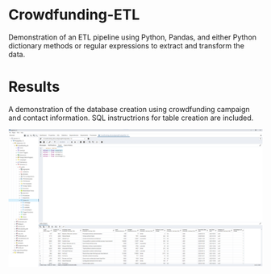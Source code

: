# Crowdfunding-ETL
Demonstration of an ETL pipeline using Python, Pandas, and either Python dictionary methods or regular expressions to extract and transform the data.



# Results

A demonstration of the database creation using crowdfunding campaign and contact information. SQL instructrions for table creation are included.

![Database](https://github.com/ShoaibFarooqui/Crowdfunding-ETL/blob/main/Starter_Files/CrowdFunding_db.png)
